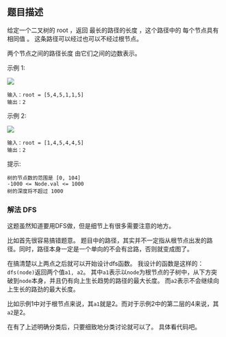 ## 题目描述
给定一个二叉树的 root ，返回 最长的路径的长度 ，这个路径中的 每个节点具有相同值 。 这条路径可以经过也可以不经过根节点。

两个节点之间的路径长度 由它们之间的边数表示。

示例 1:

![](https://assets.leetcode.com/uploads/2020/10/13/ex1.jpg)
```
输入：root = [5,4,5,1,1,5]
输出：2
```
示例 2:

![](https://assets.leetcode.com/uploads/2020/10/13/ex2.jpg)
```
输入：root = [1,4,5,4,4,5]
输出：2
```

提示:
```
树的节点数的范围是 [0, 104] 
-1000 <= Node.val <= 1000
树的深度将不超过 1000 
```

### 解法 DFS
这题虽然知道要用DFS做，但是细节上有很多需要注意的地方。

比如首先很容易搞错题意。
题目中的路径，其实并不一定指从根节点出发的路径。同时，路径本身一定是一个单向的不会有岔路，否则就变成图了。

在搞清楚以上两点之后就可以开始设计dfs函数。
我设计的函数是这样的：
`dfs(node)`返回两个值`a1, a2`。
其中`a1`表示以`node`为根节点的子树中，从下方突破到`node`本身，并且仍有向上生长趋势的路径的最大长度。
而`a2`表示不会继续向上生长的路劲的最大长度。

比如示例1中对于根节点来说，其`a1`就是2。而对于示例2中的第二层的4来说，其`a2`是2。

在有了上述明确分类后，只要细致地分类讨论就可以了。
具体看代码吧。